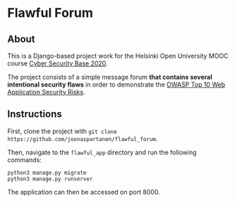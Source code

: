 # Flawful Forum

## About

This is a Django-based project work for the Helsinki Open University MOOC course [Cyber Security Base 2020](https://cybersecuritybase.mooc.fi/).

The project consists of a simple message forum __that contains several intentional security flaws__ in order to demonstrate the [OWASP Top 10 Web Application Security Risks](https://owasp.org/www-project-top-ten/).

## Instructions

First, clone the project with `git clone https://github.com/joonaspartanen/flawful_forum`.

Then, navigate to the `flawful_app` directory and run the following commands:

```
python3 manage.py migrate
python3 manage.py runserver
```

The application can then be accessed on port 8000.
